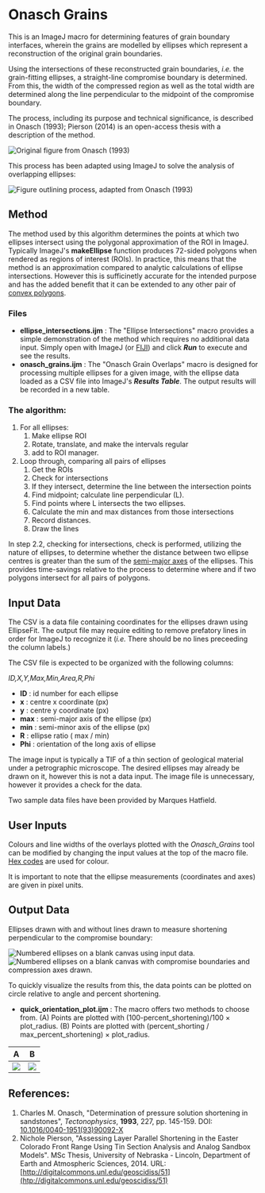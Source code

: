 # Onasch Grains

This is an ImageJ macro for determining features of grain boundary interfaces, wherein the grains are modelled by ellipses which represent a reconstruction of the original grain boundaries. 

Using the intersections of these reconstructed grain boundaries, *i.e.* the grain-fitting ellipses, a straight-line compromise boundary is determined. From this, the width of the compressed region as well as the total width are determined along the line perpendicular to the midpoint of the compromise boundary. 

The process, including its purpose and technical significance, is described in Onasch (1993); Pierson (2014) is an open-access thesis with a description of the method. 


![Original figure from Onasch (1993)](/img/onasch_original.png)

This process has been adapted using ImageJ to solve the analysis of overlapping ellipses:

![Figure outlining process, adapted from Onasch (1993)](/img/onasch_grains_algorithm_figure.png)



## Method

The method used by this algorithm determines the points at which two ellipses intersect using the polygonal approximation of the ROI in ImageJ. Typically ImageJ's **makeEllipse** function produces 72-sided polygons when rendered as regions of interest (ROIs). In practice, this means that the method is an approximation compared to analytic calculations of ellipse intersections. However this is sufficinetly accurate for the intended purpose and has the added benefit that it can be extended to any other pair of [convex polygons](https://en.wikipedia.org/wiki/Convex_polygon). 

### Files

* **ellipse_intersections.ijm** : The "Ellipse Intersections" macro provides a simple demonstration of the method which requires no additional data input. Simply open with ImageJ (or [FIJI](http://fiji.sc/Fiji)) and click ***Run*** to execute and see the results.
* **onasch_grains.ijm** : The "Onasch Grain Overlaps" macro is designed for processing multiple ellipses for a given image, with the ellipse data loaded as a CSV file into ImageJ's ***Results Table***. The output results will be recorded in a new table. 

### The algorithm: 

1. For all ellipses:
    1. Make ellipse ROI
    1. Rotate, translate, and make the intervals regular
    1. add to ROI manager.
2. Loop through, comparing all pairs of ellipses
    1. Get the ROIs
    1. Check for intersections
    1. If they intersect, determine the line between the intersection points
    1. Find midpoint; calculate line perpendicular (L).
    1. Find points where L intersects the two ellipses.
    1. Calculate the min and max distances from those intersections
    1. Record distances.
    1. Draw the lines

In step 2.2, checking for intersections, check is performed, utilizing the nature of ellipses, to determine whether the distance between two ellipse centres is greater than the sum of the [semi-major axes](https://en.wikipedia.org/wiki/Semi-major_and_semi-minor_axes) of the ellipses. This provides time-savings relative to the process to determine where and if two polygons intersect for all pairs of polygons.


## Input Data 

The CSV is a data file containing coordinates for the ellipses drawn using EllipseFit. The output file may require editing to remove prefatory lines in order for ImageJ to recognize it (*i.e.* There should be no lines preceeding the column labels.)

The CSV file is expected to be organized with the following columns:

*ID,X,Y,Max,Min,Area,R,Phi*

* **ID**  :  id number for each ellipse
* **x**   :  centre x coordinate (px)
* **y**   :  centre y coordinate (px)
* **max** :  semi-major axis of the ellipse (px)
* **min** :  semi-minor axis of the ellipse (px)
* **R**   :  ellipse ratio ( max / min)
* **Phi** :  orientation of the long axis of ellipse

The image input is typically a TIF of a thin section of geological material under a petrographic microscope. The desired ellipses may already be drawn on it, however this is not a data input. The image file is unnecessary, however it provides a check for the data. 

Two sample data files have been provided by Marques Hatfield. 


## User Inputs

Colours and line widths of the overlays plotted with the *Onasch_Grains* tool can be modified by changing the input values at the top of the macro file. [Hex codes](https://www.w3schools.com/colors/colors_picker.asp) are used for colour. 

It is important to note that the ellipse measurements (coordinates and axes) are given in pixel units. 


## Output Data

Ellipses drawn with and without lines drawn to measure shortening perpendicular to the compromise boundary:

![Numbered ellipses on a blank canvas using input data.](/img/ellipse_input_blank_sm.png)
![Numbered ellipses on a blank canvas with compromise boundaries and compression axes drawn.](/img/results_blank_sm.png)

To quickly visualize the results from this, the data points can be plotted on circle relative to angle and percent shortening. 

* **quick_orientation_plot.ijm** : The macro offers two methods to choose from. (A) Points are plotted with (100-percent_shortening)/100 × plot_radius. (B) Points are plotted with (percent_shorting / max_percent_shortening) × plot_radius. 

| A                            | B                            | 
| :--------------------------: |:----------------------------:| 
| ![](/img/results_plot_a.png) | ![](/img/results_plot_b.png) | 


## References:

1. Charles M. Onasch, "Determination of pressure solution shortening in sandstones", *Tectonophysics*, **1993**, 227, pp. 145-159. DOI: [10.1016/0040-1951(93)90092-X](https://doi.org/10.1016/0040-1951(93)90092-X)
2. Nichole Pierson, "Assessing Layer Parallel Shortening in the Easter Colorado Front Range Using Tin Section Analysis and Analog Sandbox Models". MSc Thesis, University of Nebraska - Lincoln, Department of Earth and Atmospheric Sciences, 2014. URL: [http://digitalcommons.unl.edu/geoscidiss/51](htp://digitalcommons.unl.edu/geoscidiss/51)